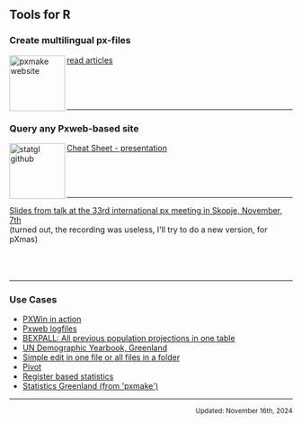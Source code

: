 ## Tools for R

### Create multilingual px-files

<a href="https://statisticsgreenland.github.io/pxmake/"><img src="https://stat.gl/pxmake/pxmakelogo.png" align="left" height="99" alt="pxmake website" /></a>

[read articles](https://statisticsgreenland.github.io/pxmake/)

<br/><br/><br/>
<hr>

### Query any Pxweb-based site

<a href="https://github.com/StatisticsGreenland/statgl/?tab=readme-ov-file#readme/"><img src="https://stat.gl/pxmake/statgllogo.png" align="left" height="99" alt="statgl github" /></a>

[Cheat Sheet - presentation](https://stat.gl/pxmake/2023_11_06_statgl_pres.html)

<br/><br/><br/>
<hr>


[Slides from talk at the 33rd international px meeting in Skopje, November, 7th](https://stat.gl/pxmake/pxmake2024.html)  
(turned out, the recording was useless, I'll try to do a new version, for pXmas)  
<br/><br/><br/>
<hr>


### Use Cases
- [PXWin in action ](https://stat.gl/pxmake/pxwinr.html)
- [Pxweb logfiles](https://stat.gl/pxmake/log2px.html)
- [BEXPALL: All previous population projections in one table](https://stat.gl/pxmake/combine2bexpall.html)
- [UN Demographic Yearbook, Greenland](https://stat.gl/pxmake/UNDemYear_PE_all.html)
- [Simple edit in one file or all files in a folder](https://stat.gl/pxmake/simpleedit.html)
- [Pivot](https://stat.gl/pxmake/pivot.html)
- [Register based statistics](https://statisticsgreenland.github.io/qmd/register_based_statistics.html)
- [Statistics Greenland (from 'pxmake')](https://statisticsgreenland.github.io/qmd/statistics_greenland.html)


<hr>

<p align="right"><small>Updated: November 16th, 2024</small></p>
